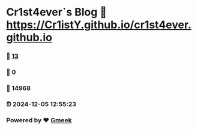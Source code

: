 # Cr1st4ever`s Blog :link: https://Cr1istY.github.io/cr1st4ever.github.io 
### :page_facing_up: [13](https://Cr1istY.github.io/cr1st4ever.github.io/tag.html) 
### :speech_balloon: 0 
### :hibiscus: 14968 
### :alarm_clock: 2024-12-05 12:55:23 
### Powered by :heart: [Gmeek](https://github.com/Meekdai/Gmeek)
